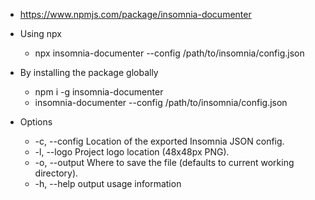 - https://www.npmjs.com/package/insomnia-documenter

- Using npx
   - npx insomnia-documenter --config /path/to/insomnia/config.json

- By installing the package globally
   - npm i -g insomnia-documenter
   - insomnia-documenter --config /path/to/insomnia/config.json

- Options
   - -c, --config <location>  Location of the exported Insomnia JSON config.
   - -l, --logo <location>    Project logo location (48x48px PNG).
   - -o, --output <location>  Where to save the file (defaults to current working directory).
   - -h, --help               output usage information
